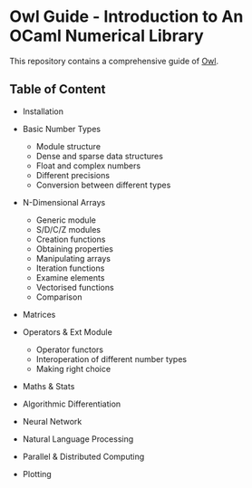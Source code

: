 # Owl Guide - Introduction to An OCaml Numerical Library

This repository contains a comprehensive guide of [Owl](https://github.com/ryanrhymes/owl).

## Table of Content

- Installation

- Basic Number Types
  - Module structure
  - Dense and sparse data structures
  - Float and complex numbers
  - Different precisions
  - Conversion between different types

- N-Dimensional Arrays
  - Generic module
  - S/D/C/Z modules
  - Creation functions
  - Obtaining properties
  - Manipulating arrays
  - Iteration functions
  - Examine elements
  - Vectorised functions
  - Comparison

- Matrices

- Operators & Ext Module
  - Operator functors
  - Interoperation of different number types
  - Making right choice

- Maths & Stats

- Algorithmic Differentiation

- Neural Network

- Natural Language Processing

- Parallel & Distributed Computing

- Plotting
